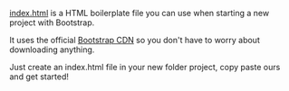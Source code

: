 [index.html](index.html) is a HTML boilerplate file you can
use when starting a new project with Bootstrap.

It uses the official [Bootstrap CDN](http://www.bootstrapcdn.com/)
so you don't have to worry about downloading anything.

Just create an index.html file in your new folder project, copy paste
ours and get started!
